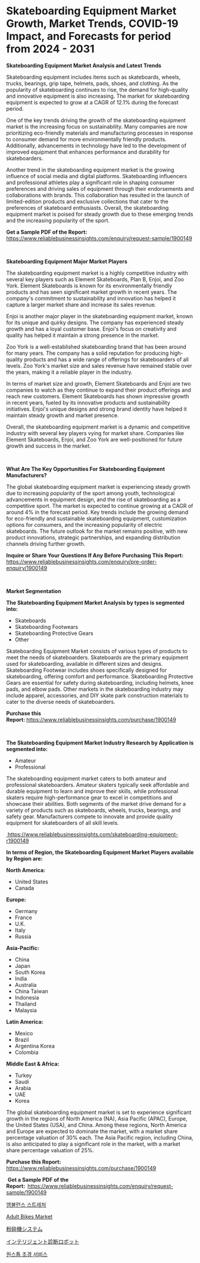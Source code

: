 <p><h1>Skateboarding Equipment Market Growth, Market Trends, COVID-19 Impact, and Forecasts for period from 2024 - 2031</h1></p><p><strong>Skateboarding Equipment Market Analysis and Latest Trends</strong></p>
<p><p>Skateboarding equipment includes items such as skateboards, wheels, trucks, bearings, grip tape, helmets, pads, shoes, and clothing. As the popularity of skateboarding continues to rise, the demand for high-quality and innovative equipment is also increasing. The market for skateboarding equipment is expected to grow at a CAGR of 12.1% during the forecast period.</p><p>One of the key trends driving the growth of the skateboarding equipment market is the increasing focus on sustainability. Many companies are now prioritizing eco-friendly materials and manufacturing processes in response to consumer demand for more environmentally friendly products. Additionally, advancements in technology have led to the development of improved equipment that enhances performance and durability for skateboarders.</p><p>Another trend in the skateboarding equipment market is the growing influence of social media and digital platforms. Skateboarding influencers and professional athletes play a significant role in shaping consumer preferences and driving sales of equipment through their endorsements and collaborations with brands. This collaboration has resulted in the launch of limited-edition products and exclusive collections that cater to the preferences of skateboard enthusiasts. Overall, the skateboarding equipment market is poised for steady growth due to these emerging trends and the increasing popularity of the sport.</p></p>
<p><strong>Get a Sample PDF of the Report:&nbsp;</strong> <a href="https://www.reliablebusinessinsights.com/enquiry/request-sample/1900149">https://www.reliablebusinessinsights.com/enquiry/request-sample/1900149</a></p>
<p>&nbsp;</p>
<p><strong>Skateboarding Equipment Major Market Players</strong></p>
<p><p>The skateboarding equipment market is a highly competitive industry with several key players such as Element Skateboards, Plan B, Enjoi, and Zoo York. Element Skateboards is known for its environmentally friendly products and has seen significant market growth in recent years. The company's commitment to sustainability and innovation has helped it capture a larger market share and increase its sales revenue.</p><p>Enjoi is another major player in the skateboarding equipment market, known for its unique and quirky designs. The company has experienced steady growth and has a loyal customer base. Enjoi's focus on creativity and quality has helped it maintain a strong presence in the market.</p><p>Zoo York is a well-established skateboarding brand that has been around for many years. The company has a solid reputation for producing high-quality products and has a wide range of offerings for skateboarders of all levels. Zoo York's market size and sales revenue have remained stable over the years, making it a reliable player in the industry.</p><p>In terms of market size and growth, Element Skateboards and Enjoi are two companies to watch as they continue to expand their product offerings and reach new customers. Element Skateboards has shown impressive growth in recent years, fueled by its innovative products and sustainability initiatives. Enjoi's unique designs and strong brand identity have helped it maintain steady growth and market presence.</p><p>Overall, the skateboarding equipment market is a dynamic and competitive industry with several key players vying for market share. Companies like Element Skateboards, Enjoi, and Zoo York are well-positioned for future growth and success in the market.</p></p>
<p>&nbsp;</p>
<p><strong>What Are The Key Opportunities For Skateboarding Equipment Manufacturers?</strong></p>
<p><p>The global skateboarding equipment market is experiencing steady growth due to increasing popularity of the sport among youth, technological advancements in equipment design, and the rise of skateboarding as a competitive sport. The market is expected to continue growing at a CAGR of around 4% in the forecast period. Key trends include the growing demand for eco-friendly and sustainable skateboarding equipment, customization options for consumers, and the increasing popularity of electric skateboards. The future outlook for the market remains positive, with new product innovations, strategic partnerships, and expanding distribution channels driving further growth.</p></p>
<p><strong>Inquire or Share Your Questions If Any Before Purchasing This Report:</strong> <a href="https://www.reliablebusinessinsights.com/enquiry/pre-order-enquiry/1900149">https://www.reliablebusinessinsights.com/enquiry/pre-order-enquiry/1900149</a></p>
<p>&nbsp;</p>
<p><strong>Market Segmentation</strong></p>
<p><strong>The Skateboarding Equipment Market Analysis by types is segmented into:</strong></p>
<p><ul><li>Skateboards</li><li>Skateboarding Footwears</li><li>Skateboarding Protective Gears</li><li>Other</li></ul></p>
<p><p>Skateboarding Equipment Market consists of various types of products to meet the needs of skateboarders. Skateboards are the primary equipment used for skateboarding, available in different sizes and designs. Skateboarding Footwear includes shoes specifically designed for skateboarding, offering comfort and performance. Skateboarding Protective Gears are essential for safety during skateboarding, including helmets, knee pads, and elbow pads. Other markets in the skateboarding industry may include apparel, accessories, and DIY skate park construction materials to cater to the diverse needs of skateboarders.</p></p>
<p><strong>Purchase this Report:&nbsp;</strong><a href="https://www.reliablebusinessinsights.com/purchase/1900149">https://www.reliablebusinessinsights.com/purchase/1900149</a></p>
<p>&nbsp;</p>
<p><strong>The Skateboarding Equipment Market Industry Research by Application is segmented into:</strong></p>
<p><ul><li>Amateur</li><li>Professional</li></ul></p>
<p><p>The skateboarding equipment market caters to both amateur and professional skateboarders. Amateur skaters typically seek affordable and durable equipment to learn and improve their skills, while professional skaters require high-performance gear to excel in competitions and showcase their abilities. Both segments of the market drive demand for a variety of products such as skateboards, wheels, trucks, bearings, and safety gear. Manufacturers compete to innovate and provide quality equipment for skateboarders of all skill levels.</p></p>
<p><a href="https://www.reliablebusinessinsights.com/skateboarding-equipment-r1900149">&nbsp;https://www.reliablebusinessinsights.com/skateboarding-equipment-r1900149</a></p>
<p><strong>In terms of Region, the Skateboarding Equipment Market Players available by Region are:</strong></p>
<p>
    <p> <strong> North America: </strong>
        <ul>
            <li>United States</li>
            <li>Canada</li>
        </ul>
        </p> 
    <p> <strong> Europe: </strong>
        <ul>
            <li>Germany</li>
            <li>France</li>
            <li>U.K.</li>
            <li>Italy</li>
            <li>Russia</li>
        </ul>
        </p> 
    <p> <strong> Asia-Pacific: </strong>
        <ul>
            <li>China</li>
            <li>Japan</li>
            <li>South Korea</li>
            <li>India</li>
            <li>Australia</li>
            <li>China Taiwan</li>
            <li>Indonesia</li>
            <li>Thailand</li>
            <li>Malaysia</li>
        </ul>
        </p> 
    <p> <strong> Latin America: </strong>
        <ul>
            <li>Mexico</li>
            <li>Brazil</li>
            <li>Argentina Korea</li>
            <li>Colombia</li>
        </ul>
        </p> 
    <p> <strong> Middle East & Africa: </strong>
        <ul>
            <li>Turkey</li>
            <li>Saudi</li>
            <li>Arabia</li>
            <li>UAE</li>
            <li>Korea</li>
        </ul>
    </p>
    </p>
<p><p>The global skateboarding equipment market is set to experience significant growth in the regions of North America (NA), Asia Pacific (APAC), Europe, the United States (USA), and China. Among these regions, North America and Europe are expected to dominate the market, with a market share percentage valuation of 30% each. The Asia Pacific region, including China, is also anticipated to play a significant role in the market, with a market share percentage valuation of 25%.</p></p>
<p><strong>Purchase this Report: </strong><a href="https://www.reliablebusinessinsights.com/purchase/1900149">https://www.reliablebusinessinsights.com/purchase/1900149</a></p>
<p>&nbsp;<strong>Get a Sample PDF of the Report:&nbsp;&nbsp;</strong><a href="https://www.reliablebusinessinsights.com/enquiry/request-sample/1900149">https://www.reliablebusinessinsights.com/enquiry/request-sample/1900149</a></p>
<p><strong></strong></p>
<p><p><a href="https://github.com/vskv4779xr1/Market-Research-Report-List-2/blob/main/8348978151667.md">앰뷸런스 스트레처</a></p><p><a href="https://github.com/mateobossinovero/Market-Research-Report-List-1/blob/main/adult-bikes-market.md">Adult Bikes Market</a></p><p><a href="https://medium.com/@crone85647/%E8%A3%BD%E5%93%81%E3%82%BF%E3%82%A4%E3%83%97-%E3%82%A2%E3%83%97%E3%83%AA%E3%82%B1%E3%83%BC%E3%82%B7%E3%83%A7%E3%83%B3-%E5%9C%B0%E5%9F%9F-%E3%81%8A%E3%82%88%E3%81%B3%E4%BC%81%E6%A5%AD%E5%88%A5%E3%81%AE%E3%82%B0%E3%83%AD%E3%83%BC%E3%83%90%E3%83%AB%E7%B2%89%E7%A0%95%E6%A9%9F%E3%82%B7%E3%82%B9%E3%83%86%E3%83%A0%E5%B8%82%E5%A0%B4-%E7%94%A3%E6%A5%AD%E3%82%BB%E3%82%B0%E3%83%A1%E3%83%B3%E3%83%88%E5%B1%95%E6%9C%9B-%E5%B8%82%E5%A0%B4%E8%A9%95%E4%BE%A1-%E7%AB%B6%E4%BA%89%E7%8A%B6%E6%B3%81-%E3%83%88%E3%83%AC%E3%83%B3%E3%83%89-%E3%81%8A%E3%82%88%E3%81%B3%E4%BA%88%E6%B8%AC-2024%E5%B9%B4-2031%E5%B9%B4-f78115220766">粉砕機システム</a></p><p><a href="https://github.com/Alenaieme/Market-Research-Report-List-1/blob/main/8015170143906.md">インテリジェント診断ロボット</a></p><p><a href="https://medium.com/@dandier2003/2024%EB%85%84%EB%B6%80%ED%84%B0-2031%EB%85%84%EA%B9%8C%EC%A7%80%EC%9D%98-%EC%A0%84%EB%A7%9D-%EB%B0%8F-%EB%AF%B8%EB%9E%98-%EC%A0%84%EB%A7%9D%EC%97%90-%EB%8C%80%ED%95%9C-%EC%9B%90%EC%8A%A4%ED%86%B1-%EC%A1%B0%EA%B2%BD-%EC%84%9C%EB%B9%84%EC%8A%A4-%EC%8B%9C%EC%9E%A5%EC%9D%98-%EC%8B%A0%ED%9D%A5-%ED%8A%B8%EB%A0%8C%EB%93%9C%EC%99%80-%EC%A0%84%EB%A7%9D-69abda0745b0">원스톱 조경 서비스</a></p></p>
